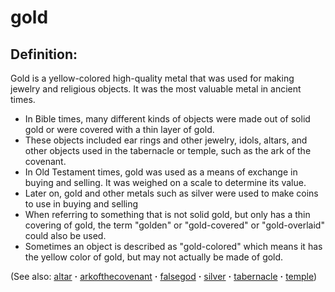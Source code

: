 # gold #

## Definition: ##

Gold is a yellow-colored high-quality metal that was used for making jewelry and religious objects. It was the most valuable metal in ancient times.

* In Bible times, many different kinds of objects were made out of solid gold or were covered with a thin layer of gold.
* These objects included ear rings and other jewelry, idols, altars, and other objects used in the tabernacle or temple, such as the ark of the covenant.
* In Old Testament times, gold was used as a means of exchange in buying and selling. It was weighed on a scale to determine its value.
* Later on, gold and other metals such as silver were used to make coins to use in buying and selling
* When referring to something that is not solid gold, but only has a thin covering of gold, the term "golden" or "gold-covered" or "gold-overlaid" could also be used.
* Sometimes an object is described as "gold-colored" which means it has the yellow color of gold, but may not actually be made of gold.

(See also: [altar](../other/altar.md) **·** [arkofthecovenant](../other/arkofthecovenant.md) **·** [falsegod](../kt/falsegod.md) **·** [silver](../other/silver.md) **·** [tabernacle](../kt/tabernacle.md) **·** [temple](../kt/temple.md))

